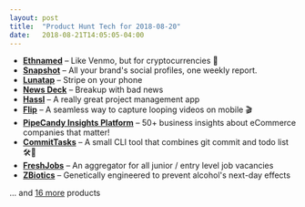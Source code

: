 ```yaml
---
layout: post
title:  "Product Hunt Tech for 2018-08-20"
date:   2018-08-21T14:05:05-04:00
---
```


* **[Ethnamed](https://www.producthunt.com/posts/ethnamed?utm_campaign=producthunt-api&utm_medium=api&utm_source=Application%3A+Daily+Digest+RSS+%28ID%3A+3202%29)** – Like Venmo, but for cryptocurrencies 🤑
* **[Snapshot](https://www.producthunt.com/posts/snapshot?utm_campaign=producthunt-api&utm_medium=api&utm_source=Application%3A+Daily+Digest+RSS+%28ID%3A+3202%29)** – All your brand's social profiles, one weekly report.
* **[Lunatap](https://www.producthunt.com/posts/lunatap?utm_campaign=producthunt-api&utm_medium=api&utm_source=Application%3A+Daily+Digest+RSS+%28ID%3A+3202%29)** – Stripe on your phone
* **[News Deck](https://www.producthunt.com/posts/news-deck?utm_campaign=producthunt-api&utm_medium=api&utm_source=Application%3A+Daily+Digest+RSS+%28ID%3A+3202%29)** – Breakup with bad news
* **[Hassl](https://www.producthunt.com/posts/hassl?utm_campaign=producthunt-api&utm_medium=api&utm_source=Application%3A+Daily+Digest+RSS+%28ID%3A+3202%29)** – A really great project management app
* **[Flip](https://www.producthunt.com/posts/flip-7cbaa796-5c3d-4f91-ae64-6402e23df232?utm_campaign=producthunt-api&utm_medium=api&utm_source=Application%3A+Daily+Digest+RSS+%28ID%3A+3202%29)** – A seamless way to capture looping videos on mobile 🎬
* **[PipeCandy Insights Platform](https://www.producthunt.com/posts/pipecandy-insights-platform?utm_campaign=producthunt-api&utm_medium=api&utm_source=Application%3A+Daily+Digest+RSS+%28ID%3A+3202%29)** – 50+ business insights about eCommerce companies that matter!
* **[CommitTasks](https://www.producthunt.com/posts/committasks?utm_campaign=producthunt-api&utm_medium=api&utm_source=Application%3A+Daily+Digest+RSS+%28ID%3A+3202%29)** – A small CLI tool that combines git commit and todo list 🛠📝
* **[FreshJobs](https://www.producthunt.com/posts/freshjobs?utm_campaign=producthunt-api&utm_medium=api&utm_source=Application%3A+Daily+Digest+RSS+%28ID%3A+3202%29)** – An aggregator for all junior / entry level job vacancies
* **[ZBiotics](https://www.producthunt.com/posts/zbiotics?utm_campaign=producthunt-api&utm_medium=api&utm_source=Application%3A+Daily+Digest+RSS+%28ID%3A+3202%29)** – Genetically engineered to prevent alcohol's next-day effects

… and [16 more](https://www.producthunt.com/tech) products
